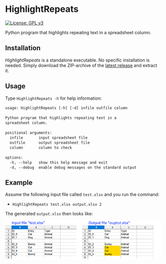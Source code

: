 # HighlightRepeats
[![License: GPL v3](https://img.shields.io/badge/License-GPLv3-blue.svg)](https://www.gnu.org/licenses/gpl-3.0)

Python program that highlights repeating text in a spreadsheet column.

## Installation

*HighlightRepeats* is a standalone executable. No specific installation is needed. Simply download the ZIP-archive of the [latest release](https://github.com/kruizer23/highlight_repeats/releases) and extract it.

## Usage

Type `HighlightRepeats -h` for help information:

```
usage: HighlightRepeats [-h] [-d] infile outfile column

Python program that highlights repeating text in a
spreadsheet column.

positional arguments:
  infile       input spreadsheet file
  outfile      output spreadsheet file
  column       column to check

options:
  -h, --help   show this help message and exit
  -d, --debug  enable debug messages on the standard output

```

## Example

Assume the following input file called `test.xlsx` and you run the command:

* `HighlightRepeats test.xlsx output.xlsx 2`

The generated `output.xlsx` then looks like:

![](assets/images/example_screenshot.png)



